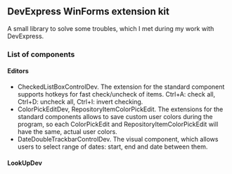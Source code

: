 ## DevExpress WinForms extension kit
  A small library to solve some troubles, which I met during my work with DevExpress.

### List of components
#### Editors
* CheckedListBoxControlDev. The extension for the standard component supports hotkeys for fast check/uncheck of items. Ctrl+A: check all, Ctrl+D: uncheck all, Ctrl+I: invert checking.
* ColorPickEditDev, RepositoryItemColorPickEdit. The extensions for the standard components allows to save custom user colors during the program, so each ColorPickEdit and RepositoryItemColorPickEdit will have the same, actual user colors.
* DateDoubleTrackbarControlDev. The visual component, which allows users to select range of dates: start, end and date between them.
#### LookUpDev
